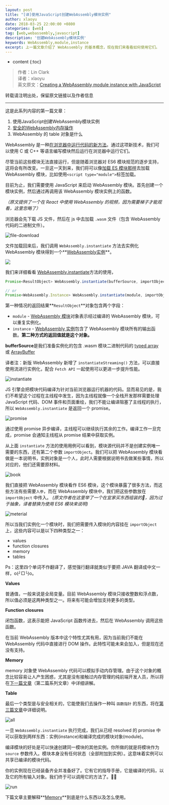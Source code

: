 ```yaml
---
layout: post
title: "[译]使用JavaScript创建WebAssembly模块实例"
author: xlaoyu
date: 2018-03-25 22:00:00 +0800
categories: [web]
tag: [web,webassembly,javascript]
description: '创建WebAssembly模块实例'
keywords: WebAssembly,module,instance
excerpt: 上一篇文章介绍了 WebAssembly 的基本概念，现在我们来看看如何使用它们。
---
```


* content
{:toc}


> 作者：Lin Clark  
  译者：xlaoyu  
  英文原文：[Creating a WebAssembly module instance with JavaScript](https://hacks.mozilla.org/2017/07/creating-a-webassembly-module-instance-with-javascript/)

转载请注明出处，保留原文链接以及作者信息

-----------------

这是此系列内容的第一篇文章：

1. 使用JavaScript创建WebAssembly模块实例
2. [安全的WebAssembly内存操作](../2018-03-27-safer-memory-in-webassembly.md)
3. WebAssembly 的 table 对象是什么


WebAssembly 是一种[在浏览器中运行代码的新方法](https://hacks.mozilla.org/2017/02/a-cartoon-intro-to-webassembly/)。通过这项新技术，我们可以使用 C 或 C++ 等语言编写模块然后运行在浏览器中运行它们。

尽管当前这些模块无法直接运行，但是随着浏览器对 ES6 模块规范的逐步支持，这将会有所改变。一旦这一天到来，我们将可以像[加载 ES 模块那样](https://github.com/WebAssembly/design/issues/1087)去加载 WebAssembly 模块，比如使用`<script type="module">`标签加载。

目前为止，我们需要使用 JavaScript 来启动 WebAssembly 模块。首先创建一个模块实例，然后通过再调用该 WebAssembly 模块实例上的函数。

*（原文提供了一个在 React 中使用 WebAssembly 的视频，因为需要梯子才能观看，这里忽略了）*

浏览器会先下载 JS 文件，然后在 js 中去加载 `.wasm` 文件（包含 WebAssembly 代码的二进制文件）。

![file-download](https://i.loli.net/2018/03/24/5ab649eb3d1c1.png)

文件加载回来后，我们调用 `WebAssembly.instantiate` 方法去实例化 WebAssembly 模块得到一个**[WebAssembly实例](https://developer.mozilla.org/en-US/docs/Web/JavaScript/Reference/Global_Objects/WebAssembly/Instance)**。

![](https://i.loli.net/2018/03/24/5ab649ed7e1a7.png)

我们来详细看看 [WebAssembly.instantiate](https://developer.mozilla.org/en-US/docs/Web/JavaScript/Reference/Global_Objects/WebAssembly/instantiate)方法的使用，

```js
Promise<ResultObject> WebAssembly.instantiate(bufferSource, importObject);

// or
Promise<WebAssembly.Instance> WebAssembly.instantiate(module, importObject);
```

第一种情况的返回结果**`ResultObject`**对象包含两个字段：

- `module` - [WebAssembly 模块](https://developer.mozilla.org/en-US/docs/Web/JavaScript/Reference/Global_Objects/WebAssembly/Module)对象表示经过编译的 WebAssembly 模块，可以重复实例化。
- `instance` - [WebAssembly 实例](https://developer.mozilla.org/en-US/docs/Web/JavaScript/Reference/Global_Objects/WebAssembly/Instance)包含了 WebAssembly 模块所有的输出函数。**第二种方式的返回值就是这个对象。**

**bufferSource**是我们准备实例化的包含 .wasm 模块二进制代码的 [typed array](https://developer.mozilla.org/en-US/docs/Web/JavaScript/Typed_arrays) 或 [ArrayBuffer](https://developer.mozilla.org/en-US/docs/Web/JavaScript/Reference/Global_Objects/ArrayBuffer)

译者注：新版 WebAssembly 新增了 `instantiateStreaming()` 方法，可以直接使用流进行实例化，配合 `Fetch API` 一起使用可以更进一步提升性能。

![instantiate](https://i.loli.net/2018/03/25/5ab79447bd69d.png)

JS 引擎会把模块代码编译为针对当前浏览器运行机器的代码。显而易见的是，我们不希望这个过程在主线程中发生，因为主线程就像一个全栈开发那样需要处理 JavaScript 代码、DOM 事件和页面重绘，我们不能让编译阻塞了主线程的执行，所以 `WebAssembly.instantiate` 是返回一个 promise。

![promise](https://i.loli.net/2018/03/25/5ab79657b0d73.png)

通过使用 promise 异步编译，主线程可以继续执行其余的工作。编译工作一旦完成，promise 会通知主线程从 promise 结果中获取实例。

从上面 `instantiate` 方法的使用用例可以看到，模块源代码并不是创建实例唯一需要的东西，还有第二个参数 `importObject`。我们可以把 WebAssembly 模块看做是一本说明书，实例对象是一个人，此时人需要根据说明书去做某些事情，所以对应的，他们还需要原材料。

![book](https://i.loli.net/2018/03/25/5ab79d649a11c.png)

我们直接把 WebAssembly 模块看作 ES6 模块，这个模块暴露了很多方法，而这些方法有些需要`入参`，而在 WebAssembly 模块中，我们把这些参数放在 `importObject` 中传入。 *(原文作者在这里举了一个在宜家买东西组装的🌰，因为过于抽象，译者替换为使用 ES6 模块来说明)*

![meterial](https://i.loli.net/2018/03/25/5ab7a16031996.png)

所以当我们实例化一个模块时，我们把需要传入模块的内容挂在 `importObject` 上，这些内容可以是以下四种类型之一：

- values
- function closures
- memory
- tables

Ps：这里四个单词不作翻译了，感觉强行翻译就类似于要把 JAVA 翻译成中文一样，o(╯□╰)o。

**Values**

普通值，一般来说是全局变量。目前 WebAssembly 模块只接收整数和浮点数，所以值必须是这两种类型之一。将来有可能会增加支持更多的类型。


**Function closures**

闭包函数，这表示能把 JavaScript 函数传进去，然后在 WebAssembly 调用这些函数。

在当前 WebAssembly 版本中这个特性尤其有用，因为当前我们不能在 WebAssembly 代码中直接进行 DOM 操作。此特性可能未来会加入，但是现在还没有支持。


**Memory**

memory 对象使 WebAssembly 代码可以模拟手动内存管理。由于这个对象的概念比较容易让人产生困惑，尤其是没有接触过内存管理的纯前端开发人员，所以将在[下一篇文章]()（第二篇系列文章）中详细讲解。


**Table**

最后一个类型是与安全相关的，它能使我们去操作一种叫 `函数指针` 的东西，将在[第三篇文章]()中详细说明。


![all](https://i.loli.net/2018/03/25/5ab7a643c0db8.png)


一旦 `WebAssembly.instantiate` 执行完成，我们从已经 resolved 的 promise 中可以获取到两样东西：实例(instance)和编译完成的模块对象(module)。

编译模块的好处是可以快速创建同一模块的其他实例。你所做的就是将模块作为 `source` 参数传入。模块本身没有任何状态（全部附加到实例）。这意味着实例可以共享已编译的模块代码。

你的实例现在已经装备齐全并准备好了。它有它的指导手册，它是编译的代码，以及它的所有输入对象。我们终于可以调用它的方法了。🎉🎉

![run](https://i.loli.net/2018/03/25/5ab7a91892402.png)


下篇文章主要解释**[Memory](../2018-03-27-safer-memory-in-webassembly.md)**到底是什么东西以及怎么使用。